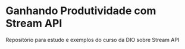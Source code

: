 
# Ganhando Produtividade com Stream API

Repositório para estudo e exemplos do curso da DIO sobre Stream API
